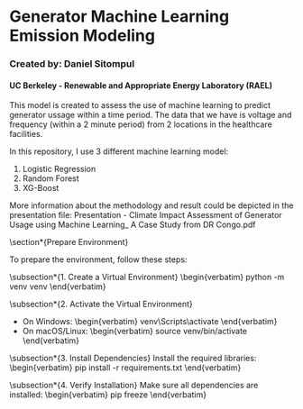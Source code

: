 # Generator Machine Learning Emission Modeling
### Created by: Daniel Sitompul 
#### UC Berkeley - Renewable and Appropriate Energy Laboratory (RAEL)

This model is created to assess the use of machine learning to predict generator ussage within a time period. The data that we have is voltage and frequency (within a 2 minute period) from 2 locations in the healthcare facilities.

In this repository, I use 3 different machine learning model:
1. Logistic Regression
2. Random Forest
3. XG-Boost

More information about the methodology and result could be depicted in the presentation file: Presentation - Climate Impact Assessment of Generator Usage using Machine Learning_ A Case Study from DR Congo.pdf

\section*{Prepare Environment}

To prepare the environment, follow these steps:

\subsection*{1. Create a Virtual Environment}
\begin{verbatim}
python -m venv venv
\end{verbatim}

\subsection*{2. Activate the Virtual Environment}
- On Windows:
\begin{verbatim}
venv\Scripts\activate
\end{verbatim}
- On macOS/Linux:
\begin{verbatim}
source venv/bin/activate
\end{verbatim}

\subsection*{3. Install Dependencies}
Install the required libraries:
\begin{verbatim}
pip install -r requirements.txt
\end{verbatim}

\subsection*{4. Verify Installation}
Make sure all dependencies are installed:
\begin{verbatim}
pip freeze
\end{verbatim}


